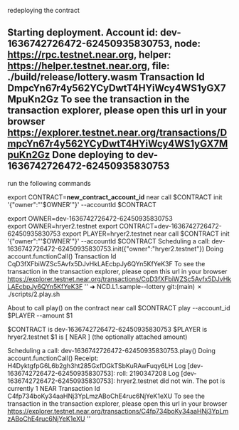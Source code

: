 redeploying the contract

Starting deployment. Account id: dev-1636742726472-62450935830753, node: https://rpc.testnet.near.org, helper: https://helper.testnet.near.org, file: ./build/release/lottery.wasm
Transaction Id DmpcYn67r4y562YCyDwtT4HYiWcy4WS1yGX7MpuKn2Gz
To see the transaction in the transaction explorer, please open this url in your browser
https://explorer.testnet.near.org/transactions/DmpcYn67r4y562YCyDwtT4HYiWcy4WS1yGX7MpuKn2Gz
Done deploying to dev-1636742726472-62450935830753
--------------------------------------------
run the following commands

export CONTRACT=__new_contract_account_id__
near call $CONTRACT init '{"owner":"'$OWNER'"}' --accountId $CONTRACT


export OWNER=dev-1636742726472-62450935830753                                     
export OWNER=hryer2.testnet
export CONTRACT=dev-1636742726472-62450935830753
export PLAYER=hryer2.testnet
near call $CONTRACT init '{"owner":"'$OWNER'"}' --accountId $CONTRACT 
Scheduling a call: dev-1636742726472-62450935830753.init({"owner":"hryer2.testnet"})
Doing account.functionCall()
Transaction Id CqD3fXFbiWZSc5Avfx5DJvHkLAEcbpJy6QYn5KfYeK3F
To see the transaction in the transaction explorer, please open this url in your browser
https://explorer.testnet.near.org/transactions/CqD3fXFbiWZSc5Avfx5DJvHkLAEcbpJy6QYn5KfYeK3F
''
➜  NCD.L1.sample--lottery git:(main) ✗ ./scripts/2.play.sh 

About to call play() on the contract
near call $CONTRACT play --account_id $PLAYER --amount $1

$CONTRACT is dev-1636742726472-62450935830753
$PLAYER is hryer2.testnet
$1 is [ NEAR ] (the optionally attached amount)

Scheduling a call: dev-1636742726472-62450935830753.play()
Doing account.functionCall()
Receipt: H4DyktgfpG6L6b2gh3ht285GxfDGkTSbKuRAwFuqy6LH
	Log [dev-1636742726472-62450935830753]: roll: 2190347208
	Log [dev-1636742726472-62450935830753]: hryer2.testnet did not win.  The pot is currently 1 NEAR
Transaction Id C4fp734boKy34aaHNj3YpLmzABoChE4ruc6NjYeK1eXU
To see the transaction in the transaction explorer, please open this url in your browser
https://explorer.testnet.near.org/transactions/C4fp734boKy34aaHNj3YpLmzABoChE4ruc6NjYeK1eXU
''